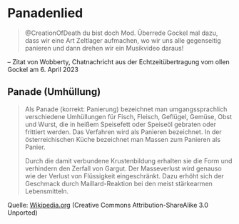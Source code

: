# Panadenlied
> @CreationOfDeath du bist doch Mod. Überrede Gockel mal dazu, dass wir eine Art Zeltlager aufmachen, wo wir uns alle gegenseitig panieren und dann drehen wir ein Musikvideo daraus!

– Zitat von Wobberty, Chatnachricht aus der Echtzeitübertragung vom ollen Gockel am 6. April 2023

## Panade (Umhüllung)
> Als Panade (korrekt: Panierung) bezeichnet man umgangssprachlich verschiedene Umhüllungen für Fisch, Fleisch, Geflügel, Gemüse, Obst und Wurst, die in heißem Speisefett oder Speiseöl gebraten oder frittiert werden. Das Verfahren wird als Panieren bezeichnet. In der österreichischen Küche bezeichnet man Massen zum Panieren als Panier.
>
> Durch die damit verbundene Krustenbildung erhalten sie die Form und verhindern den Zerfall von Gargut. Der Masseverlust wird genauso wie der Verlust von Flüssigkeit eingeschränkt. Dazu erhöht sich der Geschmack durch Maillard-Reaktion bei den meist stärkearmen Lebensmitteln.

Quelle: [Wikipedia.org](https://de.wikipedia.org/wiki/Panade_(Umh%C3%BCllung)) (Creative Commons Attribution-ShareAlike 3.0 Unported)
